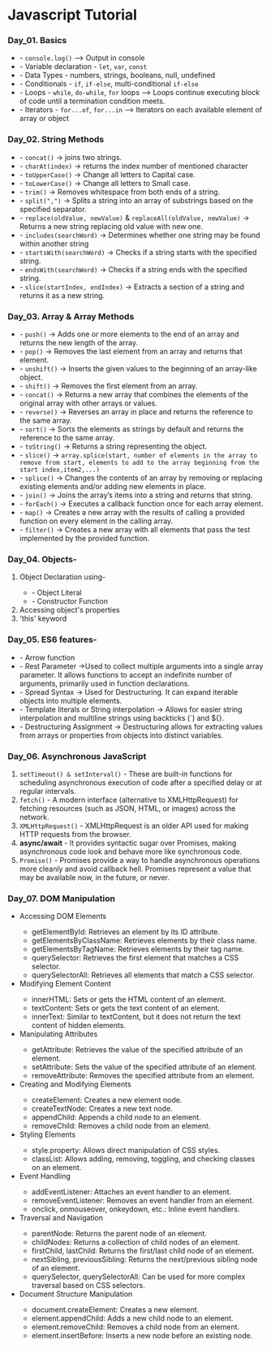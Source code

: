 <h1>Javascript Tutorial</h1>

<h3>Day_01. Basics</h3>
<ul>
    <li>- <code>console.log()</code> --> Output in console</li>
    <li>- Variable declaration - <code>let</code>, <code>var</code>, <code>const</code></li>
    <li>- Data Types - numbers, strings, booleans, null, undefined</li>
    <li>- Conditionals - <code>if</code>, <code>if-else</code>, multi-conditional <code>if-else</code></li>
    <li>- Loops - <code>while</code>, <code>do-while</code>, <code>for</code> loops --> Loops continue executing block of code until a termination condition meets.</li>
    <li>- Iterators - <code>for...of</code>, <code>for...in</code> --> Iterators on each available element of array or object</li>
</ul>

<h3>Day_02. String Methods</h3>
<ul>
    <li>- <code>concat()</code> -> joins two strings.</li>
    <li>- <code>charAt(index)</code> -> returns the index number of mentioned character</li>
    <li>- <code>toUpperCase()</code> -> Change all letters to Capital case.</li>
    <li>- <code>toLowerCase()</code> -> Change all letters to Small case.</li>
    <li>- <code>trim()</code> -> Removes whitespace from both ends of a string.</li>
    <li>- <code>split(",")</code> -> Splits a string into an array of substrings based on the specified separator.</li>
    <li>- <code>replace(oldValue, newValue)</code> & <code>replaceAll(oldValue, newValue)</code> -> Returns a new string replacing old value with new one.</li>
    <li>- <code>includes(searchWord)</code> -> Determines whether one string may be found within another string</li>
    <li>- <code>startsWith(searchWord)</code> -> Checks if a string starts with the specified string.</li>
    <li>- <code>endsWith(searchWord)</code> -> Checks if a string ends with the specified string.</li>
    <li>- <code>slice(startIndex, endIndex)</code> -> Extracts a section of a string and returns it as a new string.</li>
</ul>

<h3>Day_03. Array & Array Methods</h3>
<ul>
    <li>- <code>push()</code> -> Adds one or more elements to the end of an array and returns the new length of the array.</li>
    <li>- <code>pop()</code> -> Removes the last element from an array and returns that element.</li>
    <li>- <code>unshift()</code> -> Inserts the given values to the beginning of an array-like object.</li>
    <li>- <code>shift()</code> -> Removes the first element from an array.</li>
    <li>- <code>concat()</code> -> Returns a new array that combines the elements of the original array with other arrays or values.</li>
    <li>- <code>reverse()</code> -> Reverses an array in place and returns the reference to the same array.</li>
    <li>- <code>sort()</code> -> Sorts the elements as strings by default and returns the reference to the same array.</li>
    <li>- <code>toString()</code> -> Returns a string representing the object.</li>
    <li>- <code>slice()</code> -> <code>array.splice(start, number of elements in the array to remove from start, elements to add to the array beginning from the start index,item2,...)</code></li>
    <li>- <code>splice()</code> -> Changes the contents of an array by removing or replacing existing elements and/or adding new elements in place.</li>
    <li>- <code>join()</code> -> Joins the array’s items into a string and returns that string.</li>
    <li>- <code>forEach()</code> -> Executes a callback function once for each array element.</li>
    <li>- <code>map()</code> -> Creates a new array with the results of calling a provided function on every element in the calling array.</li>
    <li>- <code>filter()</code> -> Creates a new array with all elements that pass the test implemented by the provided function.</li>
</ul>

<h3>Day_04. Objects-</h3>
<ol>
    <li>Object Declaration using-</li>
    <ul>
        <li>- Object Literal</li>
        <li>- Constructor Function</li>
    </ul>
    <li>Accessing object's properties</li>
    <li>'this' keyword</li>
</ol>

<h3>Day_05. ES6 features-</h3>
<ul>
    <li>- Arrow function</li>
    <li>- Rest Parameter ->Used to collect multiple arguments into a single array parameter. It allows functions to accept an indefinite number of arguments, primarily used in function declarations.</li>
    <li>- Spread Syntax -> Used for Destructuring. It can expand iterable objects into multiple elements.</li>
    <li>- Template literals or String interpolation -> Allows for easier string interpolation and multiline strings using backticks (`) and ${}.</li>
    <li>- Destructuring Assignment -> Destructuring allows for extracting values from arrays or properties from objects into distinct variables.</li>
</ul>

<h3>Day_06. Asynchronous JavaScript</h3>
<ol>
    <li><code>setTimeout() & setInterval()</code> - These are built-in functions for scheduling asynchronous execution of code after a specified delay or at regular intervals.</li>
    <li><code>fetch()</code> - A modern interface (alternative to XMLHttpRequest) for fetching resources (such as JSON, HTML, or images) across the network.</li>
    <li><code>XMLHttpRequest()</code> - XMLHttpRequest is an older API used for making HTTP requests from the browser.</li>
    <li><strong>async/await</strong> - It provides syntactic sugar over Promises, making asynchronous code look and behave more like synchronous code.</li>
    <li><code>Promise()</code> - Promises provide a way to handle asynchronous operations more cleanly and avoid callback hell. Promises represent a value that may be available now, in the future, or never.</li>
</ol>

<h3>Day_07. DOM Manipulation</h3>
<ul>
  <li><h>Accessing DOM Elements</h></li>
  <ul>
    <li><h>getElementById:</h> Retrieves an element by its ID attribute.</li>
    <li><h>getElementsByClassName:</h> Retrieves elements by their class name.</li>
    <li><h>getElementsByTagName:</h> Retrieves elements by their tag name.</li>
    <li><h>querySelector:</h> Retrieves the first element that matches a CSS selector.</li>
    <li><h>querySelectorAll:</h> Retrieves all elements that match a CSS selector.</li>
  </ul>

  <li><h>Modifying Element Content</h></li>
  <ul>
    <li><h>innerHTML:</h> Sets or gets the HTML content of an element.</li>
    <li><h>textContent:</h> Sets or gets the text content of an element.</li>
    <li><h>innerText:</h> Similar to textContent, but it does not return the text content of hidden elements.</li>
  </ul>

  <li><h>Manipulating Attributes</h></li>
  <ul>
    <li><h>getAttribute:</h> Retrieves the value of the specified attribute of an element.</li>
    <li><h>setAttribute:</h> Sets the value of the specified attribute of an element.</li>
    <li><h>removeAttribute:</h> Removes the specified attribute from an element.</li>
  </ul>

  <li><h>Creating and Modifying Elements</h></li>
  <ul>
    <li><h>createElement:</h> Creates a new element node.</li>
    <li><h>createTextNode:</h> Creates a new text node.</li>
    <li><h>appendChild:</h> Appends a child node to an element.</li>
    <li><h>removeChild:</h> Removes a child node from an element.</li>
  </ul>

  <li><h>Styling Elements</h></li>
  <ul>
    <li><h>style.property:</h> Allows direct manipulation of CSS styles.</li>
    <li><h>classList:</h> Allows adding, removing, toggling, and checking classes on an element.</li>
  </ul>

  <li><h>Event Handling</h></li>
  <ul>
    <li><h>addEventListener:</h> Attaches an event handler to an element.</li>
    <li><h>removeEventListener:</h> Removes an event handler from an element.</li>
    <li><h>onclick, onmouseover, onkeydown, etc.:</h> Inline event handlers.</li>
  </ul>

  <li><h>Traversal and Navigation</h></li>
  <ul>
    <li><h>parentNode:</h> Returns the parent node of an element.</li>
    <li><h>childNodes:</h> Returns a collection of child nodes of an element.</li>
    <li><h>firstChild, lastChild:</h> Returns the first/last child node of an element.</li>
    <li><h>nextSibling, previousSibling:</h> Returns the next/previous sibling node of an element.</li>
    <li><h>querySelector, querySelectorAll:</h> Can be used for more complex traversal based on CSS selectors.</li>
  </ul>

  <li><h>Document Structure Manipulation</h></li>
  <ul>
    <li><h>document.createElement:</h> Creates a new element.</li>
    <li><h>element.appendChild:</h> Adds a new child node to an element.</li>
    <li><h>element.removeChild:</h> Removes a child node from an element.</li>
    <li><h>element.insertBefore:</h> Inserts a new node before an existing node.</li>
  </ul>
</ul>

